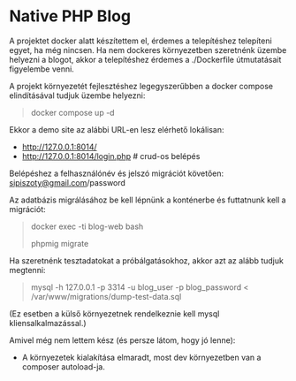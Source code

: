 # Native PHP Blog

A projektet docker alatt készítettem el, érdemes a telepítéshez telepíteni egyet, ha még nincsen. Ha nem dockeres környezetben szeretnénk üzembe helyezni a blogot, akkor a telepítéshez érdemes a ./Dockerfile útmutatásait figyelembe venni.

A projekt környezetét fejlesztéshez legegyszerűbben a docker compose elindításával tudjuk üzembe helyezni:

> docker compose up -d

Ekkor a demo site az alábbi URL-en lesz elérhető lokálisan:

- http://127.0.0.1:8014/
- http://127.0.0.1:8014/login.php # crud-os belépés

Belépéshez a felhasználónév és jelszó migrációt követően: sipiszoty@gmail.com/password

Az adatbázis migrálásához be kell lépnünk a konténerbe és futtatnunk kell a migrációt:

> docker exec -ti blog-web bash
> 
> phpmig migrate

Ha szeretnénk tesztadatokat a próbálgatásokhoz, akkor azt az alább tudjuk megtenni:

> mysql -h 127.0.0.1 -p 3314 -u blog_user -p blog_password < /var/www/migrations/dump-test-data.sql

(Ez esetben a külső környezetnek rendelkeznie kell mysql kliensalkalmazással.)

Amivel még nem lettem kész (és persze látom, hogy jó lenne):
- A környezetek kialakítása elmaradt, most dev környezetben van a composer autoload-ja.
